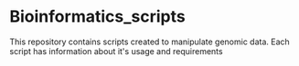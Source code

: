 # Bioinformatics_scripts

This repository contains scripts created to manipulate genomic data. Each script has information about it's usage and requirements